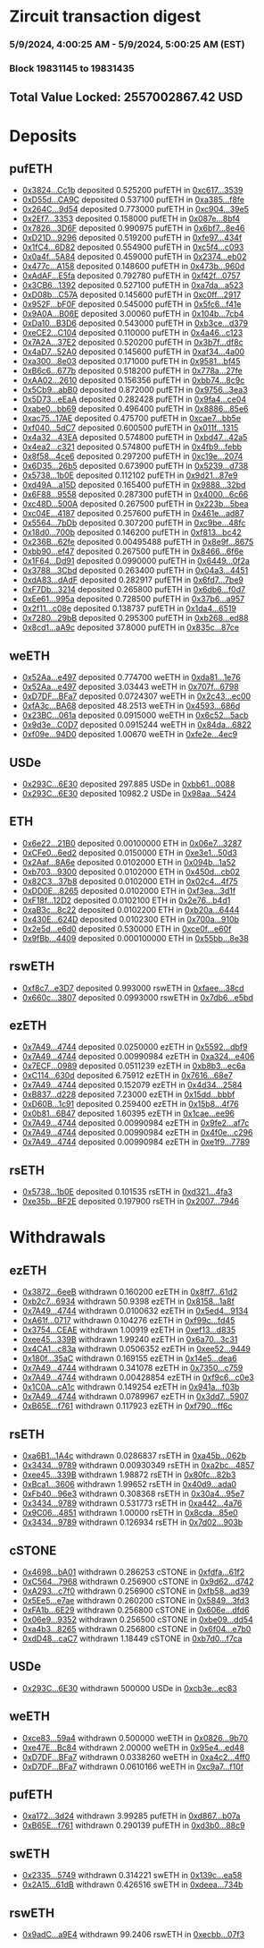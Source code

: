 # Zircuit transaction digest
### 5/9/2024, 4:00:25 AM - 5/9/2024, 5:00:25 AM (EST)
### Block 19831145 to 19831435

## Total Value Locked: 2557002867.42 USD

# Deposits
## pufETH
- [0x3824...Cc1b](https://etherscan.io/address/0x3824a603F8A052ac10e8d69bB5B83665cB9cCc1b) deposited 0.525200 pufETH in [0xc617...3539](https://etherscan.io/tx/0x3824a603F8A052ac10e8d69bB5B83665cB9cCc1b)
- [0xD55d...CA9C](https://etherscan.io/address/0xD55d08192de03C2EAb69623D15E667C50d3DCA9C) deposited 0.537100 pufETH in [0xa385...f8fe](https://etherscan.io/tx/0xD55d08192de03C2EAb69623D15E667C50d3DCA9C)
- [0x264C...9d54](https://etherscan.io/address/0x264C2b4ac6b6d3dDd5F8fe6878CD5a274dae9d54) deposited 0.773000 pufETH in [0xc904...39e5](https://etherscan.io/tx/0x264C2b4ac6b6d3dDd5F8fe6878CD5a274dae9d54)
- [0x2Ef7...3353](https://etherscan.io/address/0x2Ef7119C5a18c0FD64C7169Bcd6634d429713353) deposited 0.158000 pufETH in [0x087e...8bf4](https://etherscan.io/tx/0x2Ef7119C5a18c0FD64C7169Bcd6634d429713353)
- [0x7826...3D6F](https://etherscan.io/address/0x78269b59FBb1F87A8fd7dd47B82E1fff9a423D6F) deposited 0.990975 pufETH in [0x6bf7...8e46](https://etherscan.io/tx/0x78269b59FBb1F87A8fd7dd47B82E1fff9a423D6F)
- [0xD21D...9296](https://etherscan.io/address/0xD21DaEBFF7dc230bC53C9B66bEf434ce40809296) deposited 0.519200 pufETH in [0xfe97...434f](https://etherscan.io/tx/0xD21DaEBFF7dc230bC53C9B66bEf434ce40809296)
- [0x1fC4...6D82](https://etherscan.io/address/0x1fC4164Ed9ea6f07bb81C0e118C3f2402d7a6D82) deposited 0.554900 pufETH in [0xc5f4...c093](https://etherscan.io/tx/0x1fC4164Ed9ea6f07bb81C0e118C3f2402d7a6D82)
- [0x0a4f...5A84](https://etherscan.io/address/0x0a4fe47a518f8217668986C46F9ce75E92Ea5A84) deposited 0.459000 pufETH in [0x2374...eb02](https://etherscan.io/tx/0x0a4fe47a518f8217668986C46F9ce75E92Ea5A84)
- [0x477c...A158](https://etherscan.io/address/0x477c0eC2A6a129fa2abF08cCc1f24481F6b7A158) deposited 0.148600 pufETH in [0x473b...960d](https://etherscan.io/tx/0x477c0eC2A6a129fa2abF08cCc1f24481F6b7A158)
- [0xAdAF...E5fa](https://etherscan.io/address/0xAdAF8AE443487Ec56A9eDD9C605cB472C223E5fa) deposited 0.792780 pufETH in [0xf42f...0757](https://etherscan.io/tx/0xAdAF8AE443487Ec56A9eDD9C605cB472C223E5fa)
- [0x3CB6...1392](https://etherscan.io/address/0x3CB6a8D61789265AA5154F23cD732A8711F01392) deposited 0.527100 pufETH in [0xa7da...a523](https://etherscan.io/tx/0x3CB6a8D61789265AA5154F23cD732A8711F01392)
- [0xD08b...C57A](https://etherscan.io/address/0xD08ba012ac5dD6CbcC04362939cb00Ae4F6fC57A) deposited 0.145600 pufETH in [0xc0ff...2917](https://etherscan.io/tx/0xD08ba012ac5dD6CbcC04362939cb00Ae4F6fC57A)
- [0x952F...bF0F](https://etherscan.io/address/0x952F309FEa11B8937597302D851C9FcD2e45bF0F) deposited 0.545000 pufETH in [0x5fc6...f41e](https://etherscan.io/tx/0x952F309FEa11B8937597302D851C9FcD2e45bF0F)
- [0x9A0A...B06E](https://etherscan.io/address/0x9A0A2F2D9EaD5A8519C51d74399eE9FE06C5B06E) deposited 3.00060 pufETH in [0x104b...7cb4](https://etherscan.io/tx/0x9A0A2F2D9EaD5A8519C51d74399eE9FE06C5B06E)
- [0xDa10...B3D6](https://etherscan.io/address/0xDa1063A75bDAe506100f2Cfb5791AD1051C0B3D6) deposited 0.543000 pufETH in [0xb3ce...d379](https://etherscan.io/tx/0xDa1063A75bDAe506100f2Cfb5791AD1051C0B3D6)
- [0xeCE2...C104](https://etherscan.io/address/0xeCE275f982852611bf13C5ac366dBB146656C104) deposited 0.110000 pufETH in [0x4a46...c123](https://etherscan.io/tx/0xeCE275f982852611bf13C5ac366dBB146656C104)
- [0x7A2A...37E2](https://etherscan.io/address/0x7A2AFdF7e8dCc6e644725Cc02c92E156A0d737E2) deposited 0.520200 pufETH in [0x3b7f...df8c](https://etherscan.io/tx/0x7A2AFdF7e8dCc6e644725Cc02c92E156A0d737E2)
- [0x4aD7...52A0](https://etherscan.io/address/0x4aD75Da8ab75Ed462E7f6f420db49485889852A0) deposited 0.145600 pufETH in [0xaf34...4a00](https://etherscan.io/tx/0x4aD75Da8ab75Ed462E7f6f420db49485889852A0)
- [0xa300...8e03](https://etherscan.io/address/0xa3004C36f399A121f8C42CDE43ed36721EBF8e03) deposited 0.171000 pufETH in [0x9581...bf45](https://etherscan.io/tx/0xa3004C36f399A121f8C42CDE43ed36721EBF8e03)
- [0xB6c6...677b](https://etherscan.io/address/0xB6c65562f623dB346d95987486223bc5a2B0677b) deposited 0.518200 pufETH in [0x778a...27fe](https://etherscan.io/tx/0xB6c65562f623dB346d95987486223bc5a2B0677b)
- [0xAA02...2610](https://etherscan.io/address/0xAA02b9cdb204c73f60AAD78151594d18d5B22610) deposited 0.156356 pufETH in [0xbb74...8c9c](https://etherscan.io/tx/0xAA02b9cdb204c73f60AAD78151594d18d5B22610)
- [0x5Cb9...abB0](https://etherscan.io/address/0x5Cb92e9b9133943Ad441Dd0d7f00FF647A5aabB0) deposited 0.872000 pufETH in [0x9756...3ea3](https://etherscan.io/tx/0x5Cb92e9b9133943Ad441Dd0d7f00FF647A5aabB0)
- [0x5D73...eEaA](https://etherscan.io/address/0x5D73038547d1098f382E8378Bcd968D5C60BeEaA) deposited 0.282428 pufETH in [0x9fa4...ce04](https://etherscan.io/tx/0x5D73038547d1098f382E8378Bcd968D5C60BeEaA)
- [0xabe0...bb69](https://etherscan.io/address/0xabe01798b350f50ad9d18Db96E4D33CfEC57bb69) deposited 0.496400 pufETH in [0x8886...85e6](https://etherscan.io/tx/0xabe01798b350f50ad9d18Db96E4D33CfEC57bb69)
- [0xac75...17AE](https://etherscan.io/address/0xac7530d190fB663C98F6A9Ed6671E3a68B4217AE) deposited 0.475700 pufETH in [0xcae7...bb5e](https://etherscan.io/tx/0xac7530d190fB663C98F6A9Ed6671E3a68B4217AE)
- [0xf040...5dC7](https://etherscan.io/address/0xf040aa94AF71866C674022c4087a6fF9C4E05dC7) deposited 0.600500 pufETH in [0x011f...1315](https://etherscan.io/tx/0xf040aa94AF71866C674022c4087a6fF9C4E05dC7)
- [0x4a32...43EA](https://etherscan.io/address/0x4a325CD80987F6b2d297F92Ab73f2Ab2e0d643EA) deposited 0.574800 pufETH in [0xbd47...42a5](https://etherscan.io/tx/0x4a325CD80987F6b2d297F92Ab73f2Ab2e0d643EA)
- [0x4ea2...c321](https://etherscan.io/address/0x4ea2F449769363338deBad5592e67E0759cdc321) deposited 0.574800 pufETH in [0x4fb9...febb](https://etherscan.io/tx/0x4ea2F449769363338deBad5592e67E0759cdc321)
- [0x8f58...4ce6](https://etherscan.io/address/0x8f58Cff1cB199EaFbC67CF6e42e6E017b5Fb4ce6) deposited 0.297200 pufETH in [0xc19e...2074](https://etherscan.io/tx/0x8f58Cff1cB199EaFbC67CF6e42e6E017b5Fb4ce6)
- [0x6D35...26b5](https://etherscan.io/address/0x6D35B937bf8773B96653eAf751091aD569AA26b5) deposited 0.673900 pufETH in [0x5239...d738](https://etherscan.io/tx/0x6D35B937bf8773B96653eAf751091aD569AA26b5)
- [0x5738...1b0E](https://etherscan.io/address/0x5738F98e5Df84e67B4C18461A6516BDf03fb1b0E) deposited 0.112102 pufETH in [0x9d21...87e9](https://etherscan.io/tx/0x5738F98e5Df84e67B4C18461A6516BDf03fb1b0E)
- [0xd49A...a15D](https://etherscan.io/address/0xd49Ab82B3e473F94a0c1C88ac1ee5dB86170a15D) deposited 0.165400 pufETH in [0x9888...32bd](https://etherscan.io/tx/0xd49Ab82B3e473F94a0c1C88ac1ee5dB86170a15D)
- [0x6F88...9558](https://etherscan.io/address/0x6F8859b3136D8d8279bF9f20252C2e5f11959558) deposited 0.287300 pufETH in [0x4000...6c66](https://etherscan.io/tx/0x6F8859b3136D8d8279bF9f20252C2e5f11959558)
- [0xc48D...500A](https://etherscan.io/address/0xc48D707Ef9D121317ab1539ACa339624F3Cc500A) deposited 0.267500 pufETH in [0x223b...5bea](https://etherscan.io/tx/0xc48D707Ef9D121317ab1539ACa339624F3Cc500A)
- [0xc04E...4187](https://etherscan.io/address/0xc04E8630F772088449b69016aBf9aC74dC8f4187) deposited 0.257600 pufETH in [0x461e...ad87](https://etherscan.io/tx/0xc04E8630F772088449b69016aBf9aC74dC8f4187)
- [0x5564...7bDb](https://etherscan.io/address/0x556435B6ffed0eb51000145d461e6A2CdA9B7bDb) deposited 0.307200 pufETH in [0xc9be...48fc](https://etherscan.io/tx/0x556435B6ffed0eb51000145d461e6A2CdA9B7bDb)
- [0x18d0...700b](https://etherscan.io/address/0x18d067C02AD401F5EB48d1f8c34F16B2a50c700b) deposited 0.146200 pufETH in [0xf813...bc42](https://etherscan.io/tx/0x18d067C02AD401F5EB48d1f8c34F16B2a50c700b)
- [0x236B...62fe](https://etherscan.io/address/0x236Bb5A32e81d3104Df9177625FA23CcA2c562fe) deposited 0.00495488 pufETH in [0x8e9f...8675](https://etherscan.io/tx/0x236Bb5A32e81d3104Df9177625FA23CcA2c562fe)
- [0xbb90...ef47](https://etherscan.io/address/0xbb9021FCa926Cd33ac32c625E684fa254Fbfef47) deposited 0.267500 pufETH in [0x8466...6f6e](https://etherscan.io/tx/0xbb9021FCa926Cd33ac32c625E684fa254Fbfef47)
- [0x1F64...Dd91](https://etherscan.io/address/0x1F643779Ef4bb8909806a6CD01940aAb9721Dd91) deposited 0.0990000 pufETH in [0x6449...0f2a](https://etherscan.io/tx/0x1F643779Ef4bb8909806a6CD01940aAb9721Dd91)
- [0x3788...3Cbd](https://etherscan.io/address/0x378853aBd0762335943a86c068d9e1c7C5cb3Cbd) deposited 0.263400 pufETH in [0x04a3...4451](https://etherscan.io/tx/0x378853aBd0762335943a86c068d9e1c7C5cb3Cbd)
- [0xdA83...dAdF](https://etherscan.io/address/0xdA834351f1aCd00eF129c70e3fD768A576e1dAdF) deposited 0.282917 pufETH in [0x6fd7...7be9](https://etherscan.io/tx/0xdA834351f1aCd00eF129c70e3fD768A576e1dAdF)
- [0xF7Db...3214](https://etherscan.io/address/0xF7Db8aEeeE5859BF483d74060233c1a2710E3214) deposited 0.265800 pufETH in [0x6db6...f0d7](https://etherscan.io/tx/0xF7Db8aEeeE5859BF483d74060233c1a2710E3214)
- [0xEe61...995a](https://etherscan.io/address/0xEe611DfF65844948b22b87A72432ddc8152d995a) deposited 0.728500 pufETH in [0x37b6...a957](https://etherscan.io/tx/0xEe611DfF65844948b22b87A72432ddc8152d995a)
- [0x2f11...c08e](https://etherscan.io/address/0x2f11a335f46897838488d10aBBc8F3BB5744c08e) deposited 0.138737 pufETH in [0x1da4...6519](https://etherscan.io/tx/0x2f11a335f46897838488d10aBBc8F3BB5744c08e)
- [0x7280...29bB](https://etherscan.io/address/0x72801da142Bc897846684b1A544F03E03e5129bB) deposited 0.295300 pufETH in [0xb268...ed88](https://etherscan.io/tx/0x72801da142Bc897846684b1A544F03E03e5129bB)
- [0x8cd1...aA9c](https://etherscan.io/address/0x8cd10CF5e5EAf3f409B4773F4d9151852A0AaA9c) deposited 37.8000 pufETH in [0x835c...87ce](https://etherscan.io/tx/0x8cd10CF5e5EAf3f409B4773F4d9151852A0AaA9c)
## weETH
- [0x52Aa...e497](https://etherscan.io/address/0x52Aa899454998Be5b000Ad077a46Bbe360F4e497) deposited 0.774700 weETH in [0xda81...1e76](https://etherscan.io/tx/0x52Aa899454998Be5b000Ad077a46Bbe360F4e497)
- [0x52Aa...e497](https://etherscan.io/address/0x52Aa899454998Be5b000Ad077a46Bbe360F4e497) deposited 3.03443 weETH in [0x707f...6798](https://etherscan.io/tx/0x52Aa899454998Be5b000Ad077a46Bbe360F4e497)
- [0xD7DF...BFa7](https://etherscan.io/address/0xD7DF7E085214743530afF339aFC420c7c720BFa7) deposited 0.0724307 weETH in [0x2c43...ec00](https://etherscan.io/tx/0xD7DF7E085214743530afF339aFC420c7c720BFa7)
- [0xfA3c...BA68](https://etherscan.io/address/0xfA3ce8f53EB52FeE071099C4bC88D9495c66BA68) deposited 48.2513 weETH in [0x4593...686d](https://etherscan.io/tx/0xfA3ce8f53EB52FeE071099C4bC88D9495c66BA68)
- [0x23BC...061a](https://etherscan.io/address/0x23BCdD2cF157B97dEa34436be36b6b897B02061a) deposited 0.0915000 weETH in [0x6c52...5acb](https://etherscan.io/tx/0x23BCdD2cF157B97dEa34436be36b6b897B02061a)
- [0x9d3e...C0D7](https://etherscan.io/address/0x9d3e2e80933FBfa59a7845D2F5D966f2b31DC0D7) deposited 0.0915244 weETH in [0x84da...6822](https://etherscan.io/tx/0x9d3e2e80933FBfa59a7845D2F5D966f2b31DC0D7)
- [0xf09e...94D0](https://etherscan.io/address/0xf09eFFEcde708044177c499a9Db755ccD83C94D0) deposited 1.00670 weETH in [0xfe2e...4ec9](https://etherscan.io/tx/0xf09eFFEcde708044177c499a9Db755ccD83C94D0)
## USDe
- [0x293C...6E30](https://etherscan.io/address/0x293C6937D8D82e05B01335F7B33FBA0c8e256E30) deposited 297.885 USDe in [0xbb61...0088](https://etherscan.io/tx/0x293C6937D8D82e05B01335F7B33FBA0c8e256E30)
- [0x293C...6E30](https://etherscan.io/address/0x293C6937D8D82e05B01335F7B33FBA0c8e256E30) deposited 10982.2 USDe in [0x98aa...5424](https://etherscan.io/tx/0x293C6937D8D82e05B01335F7B33FBA0c8e256E30)
## ETH
- [0x6e22...21B0](https://etherscan.io/address/0x6e22706d6E86C38f4BAD40415b1b4c76f5B821B0) deposited 0.00100000 ETH in [0x06e7...3287](https://etherscan.io/tx/0x6e22706d6E86C38f4BAD40415b1b4c76f5B821B0)
- [0xCFe0...6ed2](https://etherscan.io/address/0xCFe07A0F00bdB46b170e996398010bD7769E6ed2) deposited 0.0150000 ETH in [0xe3e1...50d3](https://etherscan.io/tx/0xCFe07A0F00bdB46b170e996398010bD7769E6ed2)
- [0x2Aaf...8A6e](https://etherscan.io/address/0x2Aaf81Eb229F51b91F9559f9D31c6eBB97d48A6e) deposited 0.0102000 ETH in [0x094b...1a52](https://etherscan.io/tx/0x2Aaf81Eb229F51b91F9559f9D31c6eBB97d48A6e)
- [0xb703...9300](https://etherscan.io/address/0xb7039c8018ABF1D57c48C5740Ca84Ac418f69300) deposited 0.0102000 ETH in [0x450d...cb02](https://etherscan.io/tx/0xb7039c8018ABF1D57c48C5740Ca84Ac418f69300)
- [0x82C3...37b8](https://etherscan.io/address/0x82C3eE96444F6b12A214EE67f7aAE872526637b8) deposited 0.0102000 ETH in [0x02c4...4f75](https://etherscan.io/tx/0x82C3eE96444F6b12A214EE67f7aAE872526637b8)
- [0xDD0E...8265](https://etherscan.io/address/0xDD0EC3E8Ef793f31Fa3D884851350a35481B8265) deposited 0.0102000 ETH in [0xf3ea...3d1f](https://etherscan.io/tx/0xDD0EC3E8Ef793f31Fa3D884851350a35481B8265)
- [0xF18f...12D2](https://etherscan.io/address/0xF18f877ACE0B4fF0D555D56a8459B31daC6812D2) deposited 0.0102100 ETH in [0x2e76...b4d1](https://etherscan.io/tx/0xF18f877ACE0B4fF0D555D56a8459B31daC6812D2)
- [0xaB3c...8c22](https://etherscan.io/address/0xaB3c7AaA2c273a5d9A74830a13860fcA58ba8c22) deposited 0.0102200 ETH in [0xb20a...6444](https://etherscan.io/tx/0xaB3c7AaA2c273a5d9A74830a13860fcA58ba8c22)
- [0x430E...624D](https://etherscan.io/address/0x430E0177db837f7d9cc18b69f8938c1DEf9e624D) deposited 0.0102300 ETH in [0x700a...910b](https://etherscan.io/tx/0x430E0177db837f7d9cc18b69f8938c1DEf9e624D)
- [0x2e5d...e6d0](https://etherscan.io/address/0x2e5d76923F1C16937aa31Fb4567bb7EE567ce6d0) deposited 0.530000 ETH in [0xce0f...e60f](https://etherscan.io/tx/0x2e5d76923F1C16937aa31Fb4567bb7EE567ce6d0)
- [0x9fBb...4409](https://etherscan.io/address/0x9fBb04B5bb022cdB13365FC4e052112387A34409) deposited 0.000100000 ETH in [0x55bb...8e38](https://etherscan.io/tx/0x9fBb04B5bb022cdB13365FC4e052112387A34409)
## rswETH
- [0xf8c7...e3D7](https://etherscan.io/address/0xf8c7194b2B0D11FFb981d1Aba995c3446Df2e3D7) deposited 0.993000 rswETH in [0xfaee...38cd](https://etherscan.io/tx/0xf8c7194b2B0D11FFb981d1Aba995c3446Df2e3D7)
- [0x660c...3807](https://etherscan.io/address/0x660cd9dd56962C1D7FA9D8dAc0974750E2303807) deposited 0.0993000 rswETH in [0x7db6...e5bd](https://etherscan.io/tx/0x660cd9dd56962C1D7FA9D8dAc0974750E2303807)
## ezETH
- [0x7A49...4744](https://etherscan.io/address/0x7A493Be5c2ce014cD049Bf178a1ac0Db1B434744) deposited 0.0250000 ezETH in [0x5592...dbf9](https://etherscan.io/tx/0x7A493Be5c2ce014cD049Bf178a1ac0Db1B434744)
- [0x7A49...4744](https://etherscan.io/address/0x7A493Be5c2ce014cD049Bf178a1ac0Db1B434744) deposited 0.00990984 ezETH in [0xa324...e406](https://etherscan.io/tx/0x7A493Be5c2ce014cD049Bf178a1ac0Db1B434744)
- [0x7ECF...0989](https://etherscan.io/address/0x7ECF35f7949aA17baa623db16E94b4Eea6f80989) deposited 0.0511239 ezETH in [0xb8b3...ec6a](https://etherscan.io/tx/0x7ECF35f7949aA17baa623db16E94b4Eea6f80989)
- [0xC114...630d](https://etherscan.io/address/0xC1148F71f468aC29c03EdaCfB3B4314B8518630d) deposited 6.75912 ezETH in [0x7616...68e7](https://etherscan.io/tx/0xC1148F71f468aC29c03EdaCfB3B4314B8518630d)
- [0x7A49...4744](https://etherscan.io/address/0x7A493Be5c2ce014cD049Bf178a1ac0Db1B434744) deposited 0.152079 ezETH in [0x4d34...2584](https://etherscan.io/tx/0x7A493Be5c2ce014cD049Bf178a1ac0Db1B434744)
- [0xB837...d228](https://etherscan.io/address/0xB83749b8dE085AbaD48f4db6FAf8f749BBa9d228) deposited 7.23000 ezETH in [0x15dd...bbbf](https://etherscan.io/tx/0xB83749b8dE085AbaD48f4db6FAf8f749BBa9d228)
- [0xD60B...1c91](https://etherscan.io/address/0xD60BFAC713290e9A2c65E99bd9cce54d86351c91) deposited 0.259400 ezETH in [0x15b8...4f76](https://etherscan.io/tx/0xD60BFAC713290e9A2c65E99bd9cce54d86351c91)
- [0x0b81...6B47](https://etherscan.io/address/0x0b8141D972E69c358a3d83B97e2d4D9f02036B47) deposited 1.60395 ezETH in [0x1cae...ee96](https://etherscan.io/tx/0x0b8141D972E69c358a3d83B97e2d4D9f02036B47)
- [0x7A49...4744](https://etherscan.io/address/0x7A493Be5c2ce014cD049Bf178a1ac0Db1B434744) deposited 0.00990984 ezETH in [0x9fe2...af7c](https://etherscan.io/tx/0x7A493Be5c2ce014cD049Bf178a1ac0Db1B434744)
- [0x7A49...4744](https://etherscan.io/address/0x7A493Be5c2ce014cD049Bf178a1ac0Db1B434744) deposited 0.00990984 ezETH in [0x4f0e...c296](https://etherscan.io/tx/0x7A493Be5c2ce014cD049Bf178a1ac0Db1B434744)
- [0x7A49...4744](https://etherscan.io/address/0x7A493Be5c2ce014cD049Bf178a1ac0Db1B434744) deposited 0.00990984 ezETH in [0xe1f9...7789](https://etherscan.io/tx/0x7A493Be5c2ce014cD049Bf178a1ac0Db1B434744)
## rsETH
- [0x5738...1b0E](https://etherscan.io/address/0x5738F98e5Df84e67B4C18461A6516BDf03fb1b0E) deposited 0.101535 rsETH in [0xd321...4fa3](https://etherscan.io/tx/0x5738F98e5Df84e67B4C18461A6516BDf03fb1b0E)
- [0xe35b...BF2E](https://etherscan.io/address/0xe35bAEE9354BB3A16ea0fAA8A3B9F01c1f39BF2E) deposited 0.197900 rsETH in [0x2007...7946](https://etherscan.io/tx/0xe35bAEE9354BB3A16ea0fAA8A3B9F01c1f39BF2E)
# Withdrawals
## ezETH
- [0x3872...6eeB](https://etherscan.io/address/0x387277be9d1b80D7A03832a0F4FCC4C0c3716eeB) withdrawn 0.160200 ezETH in [0x8ff7...61d2](https://etherscan.io/tx/0x387277be9d1b80D7A03832a0F4FCC4C0c3716eeB)
- [0xb2c7...6934](https://etherscan.io/address/0xb2c763b898a246d6562D7566FAb4fD1dAD586934) withdrawn 50.9398 ezETH in [0x8158...1a8f](https://etherscan.io/tx/0xb2c763b898a246d6562D7566FAb4fD1dAD586934)
- [0x7A49...4744](https://etherscan.io/address/0x7A493Be5c2ce014cD049Bf178a1ac0Db1B434744) withdrawn 0.0100632 ezETH in [0x5ed4...9134](https://etherscan.io/tx/0x7A493Be5c2ce014cD049Bf178a1ac0Db1B434744)
- [0xA61f...0717](https://etherscan.io/address/0xA61fA9bdF93e447ED140cc7A4b743853930A0717) withdrawn 0.104276 ezETH in [0xf99c...fd45](https://etherscan.io/tx/0xA61fA9bdF93e447ED140cc7A4b743853930A0717)
- [0x3754...CEAE](https://etherscan.io/address/0x3754fA5EBE5b797E3dd5EF789b7c4261FD73CEAE) withdrawn 1.00919 ezETH in [0xef13...d835](https://etherscan.io/tx/0x3754fA5EBE5b797E3dd5EF789b7c4261FD73CEAE)
- [0xee45...339B](https://etherscan.io/address/0xee45b5f2941A7e7521e77F874f760FA9ADaa339B) withdrawn 1.99240 ezETH in [0x6a70...3c31](https://etherscan.io/tx/0xee45b5f2941A7e7521e77F874f760FA9ADaa339B)
- [0x4CA1...c83a](https://etherscan.io/address/0x4CA19BE8160cdb78176C89204402888A553Bc83a) withdrawn 0.0506352 ezETH in [0xee52...9449](https://etherscan.io/tx/0x4CA19BE8160cdb78176C89204402888A553Bc83a)
- [0x180f...35aC](https://etherscan.io/address/0x180fB0E6ab6E35Ed77aE4E9E8C7fBcc38AFa35aC) withdrawn 0.169155 ezETH in [0x14e5...dea6](https://etherscan.io/tx/0x180fB0E6ab6E35Ed77aE4E9E8C7fBcc38AFa35aC)
- [0x7A49...4744](https://etherscan.io/address/0x7A493Be5c2ce014cD049Bf178a1ac0Db1B434744) withdrawn 0.341078 ezETH in [0x7350...c759](https://etherscan.io/tx/0x7A493Be5c2ce014cD049Bf178a1ac0Db1B434744)
- [0x7A49...4744](https://etherscan.io/address/0x7A493Be5c2ce014cD049Bf178a1ac0Db1B434744) withdrawn 0.00428854 ezETH in [0xf9c6...c0e3](https://etherscan.io/tx/0x7A493Be5c2ce014cD049Bf178a1ac0Db1B434744)
- [0x1C0A...cA1c](https://etherscan.io/address/0x1C0A6c9cb1C58027023F1F2C093f718cA111cA1c) withdrawn 0.149254 ezETH in [0x941a...f03b](https://etherscan.io/tx/0x1C0A6c9cb1C58027023F1F2C093f718cA111cA1c)
- [0x7A49...4744](https://etherscan.io/address/0x7A493Be5c2ce014cD049Bf178a1ac0Db1B434744) withdrawn 0.0789967 ezETH in [0x3dd7...5907](https://etherscan.io/tx/0x7A493Be5c2ce014cD049Bf178a1ac0Db1B434744)
- [0xB65E...f761](https://etherscan.io/address/0xB65E50DA9087c4943Da50baCF65D3cB7bAf2f761) withdrawn 0.117923 ezETH in [0xf790...ff6c](https://etherscan.io/tx/0xB65E50DA9087c4943Da50baCF65D3cB7bAf2f761)
## rsETH
- [0xa6B1...1A4c](https://etherscan.io/address/0xa6B11e478C7138DC737c938026Ff07F2c6a31A4c) withdrawn 0.0286837 rsETH in [0xa45b...062b](https://etherscan.io/tx/0xa6B11e478C7138DC737c938026Ff07F2c6a31A4c)
- [0x3434...9789](https://etherscan.io/address/0x34349c5569e7B846c3558961552D2202760A9789) withdrawn 0.00930349 rsETH in [0xa2bc...4857](https://etherscan.io/tx/0x34349c5569e7B846c3558961552D2202760A9789)
- [0xee45...339B](https://etherscan.io/address/0xee45b5f2941A7e7521e77F874f760FA9ADaa339B) withdrawn 1.98872 rsETH in [0x80fc...82b3](https://etherscan.io/tx/0xee45b5f2941A7e7521e77F874f760FA9ADaa339B)
- [0xBca1...3606](https://etherscan.io/address/0xBca1C376219DA60dbd10A893805F315EA92B3606) withdrawn 1.99652 rsETH in [0x40d9...ada0](https://etherscan.io/tx/0xBca1C376219DA60dbd10A893805F315EA92B3606)
- [0xFb40...96e3](https://etherscan.io/address/0xFb408FA20c6f6DA099a7492107bC3531911896e3) withdrawn 0.308368 rsETH in [0x30a4...95e7](https://etherscan.io/tx/0xFb408FA20c6f6DA099a7492107bC3531911896e3)
- [0x3434...9789](https://etherscan.io/address/0x34349c5569e7B846c3558961552D2202760A9789) withdrawn 0.531773 rsETH in [0xa442...4a76](https://etherscan.io/tx/0x34349c5569e7B846c3558961552D2202760A9789)
- [0x9C06...4851](https://etherscan.io/address/0x9C06B13747C1311c02c1949b527890CC27f94851) withdrawn 1.00000 rsETH in [0x8cda...85e0](https://etherscan.io/tx/0x9C06B13747C1311c02c1949b527890CC27f94851)
- [0x3434...9789](https://etherscan.io/address/0x34349c5569e7B846c3558961552D2202760A9789) withdrawn 0.126934 rsETH in [0x7d02...903b](https://etherscan.io/tx/0x34349c5569e7B846c3558961552D2202760A9789)
## cSTONE
- [0x4698...bA01](https://etherscan.io/address/0x4698D3F8Da6b0a6f2D9042056b317018c6b2bA01) withdrawn 0.286253 cSTONE in [0xfdfa...61f2](https://etherscan.io/tx/0x4698D3F8Da6b0a6f2D9042056b317018c6b2bA01)
- [0xC564...7968](https://etherscan.io/address/0xC564f5C7E53FE5Fe979AC36f942bF2D218D17968) withdrawn 0.256900 cSTONE in [0x9d62...d742](https://etherscan.io/tx/0xC564f5C7E53FE5Fe979AC36f942bF2D218D17968)
- [0xA293...c7f0](https://etherscan.io/address/0xA293e21da3b59983243e76b530236423f4eec7f0) withdrawn 0.256900 cSTONE in [0xfb58...ad39](https://etherscan.io/tx/0xA293e21da3b59983243e76b530236423f4eec7f0)
- [0x5Ee5...e7ae](https://etherscan.io/address/0x5Ee561381Db73a1031e876ca259B9e0D5826e7ae) withdrawn 0.260200 cSTONE in [0x5849...3fd3](https://etherscan.io/tx/0x5Ee561381Db73a1031e876ca259B9e0D5826e7ae)
- [0xFA1b...6E29](https://etherscan.io/address/0xFA1bE542553A1E8Dd8ED662C8D7F2ea2F9E06E29) withdrawn 0.256800 cSTONE in [0x606e...dfd6](https://etherscan.io/tx/0xFA1bE542553A1E8Dd8ED662C8D7F2ea2F9E06E29)
- [0x06e9...9352](https://etherscan.io/address/0x06e9B9ED601C1483013891dF19c1244ff26b9352) withdrawn 0.256500 cSTONE in [0xbe09...dd54](https://etherscan.io/tx/0x06e9B9ED601C1483013891dF19c1244ff26b9352)
- [0xa4b3...8265](https://etherscan.io/address/0xa4b31A0ae3729deA16AeaC1e0DDe7F12e1428265) withdrawn 0.256800 cSTONE in [0x6f04...e7b0](https://etherscan.io/tx/0xa4b31A0ae3729deA16AeaC1e0DDe7F12e1428265)
- [0xdD48...caC7](https://etherscan.io/address/0xdD4872350a1225278124f63eF066D4115F83caC7) withdrawn 1.18449 cSTONE in [0xb7d0...f7ca](https://etherscan.io/tx/0xdD4872350a1225278124f63eF066D4115F83caC7)
## USDe
- [0x293C...6E30](https://etherscan.io/address/0x293C6937D8D82e05B01335F7B33FBA0c8e256E30) withdrawn 500000 USDe in [0xcb3e...ec83](https://etherscan.io/tx/0x293C6937D8D82e05B01335F7B33FBA0c8e256E30)
## weETH
- [0xce83...59a4](https://etherscan.io/address/0xce836f1aCe8dDab50B7cdcBD1F119429B55c59a4) withdrawn 0.500000 weETH in [0x0826...9b70](https://etherscan.io/tx/0xce836f1aCe8dDab50B7cdcBD1F119429B55c59a4)
- [0xe47E...Bc84](https://etherscan.io/address/0xe47E1ac440A31A8C77C825cF30D9a91f6352Bc84) withdrawn 2.00000 weETH in [0x95e4...ed48](https://etherscan.io/tx/0xe47E1ac440A31A8C77C825cF30D9a91f6352Bc84)
- [0xD7DF...BFa7](https://etherscan.io/address/0xD7DF7E085214743530afF339aFC420c7c720BFa7) withdrawn 0.0338260 weETH in [0xa4c2...4ff0](https://etherscan.io/tx/0xD7DF7E085214743530afF339aFC420c7c720BFa7)
- [0xD7DF...BFa7](https://etherscan.io/address/0xD7DF7E085214743530afF339aFC420c7c720BFa7) withdrawn 0.0610166 weETH in [0xc9a7...f10f](https://etherscan.io/tx/0xD7DF7E085214743530afF339aFC420c7c720BFa7)
## pufETH
- [0xa172...3d24](https://etherscan.io/address/0xa17299993b2B45a36dD3af258d3A6912b6E83d24) withdrawn 3.99285 pufETH in [0xd867...b07a](https://etherscan.io/tx/0xa17299993b2B45a36dD3af258d3A6912b6E83d24)
- [0xB65E...f761](https://etherscan.io/address/0xB65E50DA9087c4943Da50baCF65D3cB7bAf2f761) withdrawn 0.290139 pufETH in [0xd3b0...88c9](https://etherscan.io/tx/0xB65E50DA9087c4943Da50baCF65D3cB7bAf2f761)
## swETH
- [0x2335...5749](https://etherscan.io/address/0x2335264ccDC980fd7b32F55C34b3f5330A535749) withdrawn 0.314221 swETH in [0x139c...ea58](https://etherscan.io/tx/0x2335264ccDC980fd7b32F55C34b3f5330A535749)
- [0x2A15...61dB](https://etherscan.io/address/0x2A15522102f7884DEa6Be9B44cD2fC21b8c461dB) withdrawn 0.426516 swETH in [0xdeea...734b](https://etherscan.io/tx/0x2A15522102f7884DEa6Be9B44cD2fC21b8c461dB)
## rswETH
- [0x9adC...a9E4](https://etherscan.io/address/0x9adC989fCb575D9a971B282612e77C56129ba9E4) withdrawn 99.2406 rswETH in [0xecbb...07f3](https://etherscan.io/tx/0x9adC989fCb575D9a971B282612e77C56129ba9E4)
